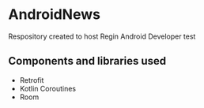 # AndroidNews
Respository created to host Regin Android Developer test

## Components and libraries used

* Retrofit
* Kotlin Coroutines
* Room
